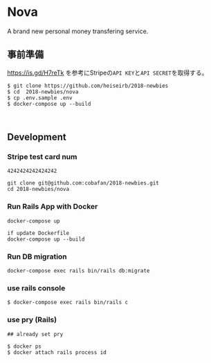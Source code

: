 # Nova

A brand new personal money transfering service.

## 事前準備
https://is.gd/H7reTk を参考にStripeの`API KEY`と`API SECRET`を取得する。

```
$ git clone https://github.com/heiseirb/2018-newbies
$ cd  2018-newbies/nova
$ cp .env.sample .env
$ docker-compose up --build



```

## Development
### Stripe test card num

`4242424242424242`


```console
git clone git@github.com:cobafan/2018-newbies.git
cd 2018-newbies/nova

```

### Run Rails App with Docker

```console
docker-compose up

if update Dockerfile
docker-compose up --build
```

### Run DB migration

```console
docker-compose exec rails bin/rails db:migrate
```

### use rails console

```
$ docker-compose exec rails bin/rails c
```

### use pry (Rails)

```
## already set pry

$ docker ps
$ docker attach rails process id
```
